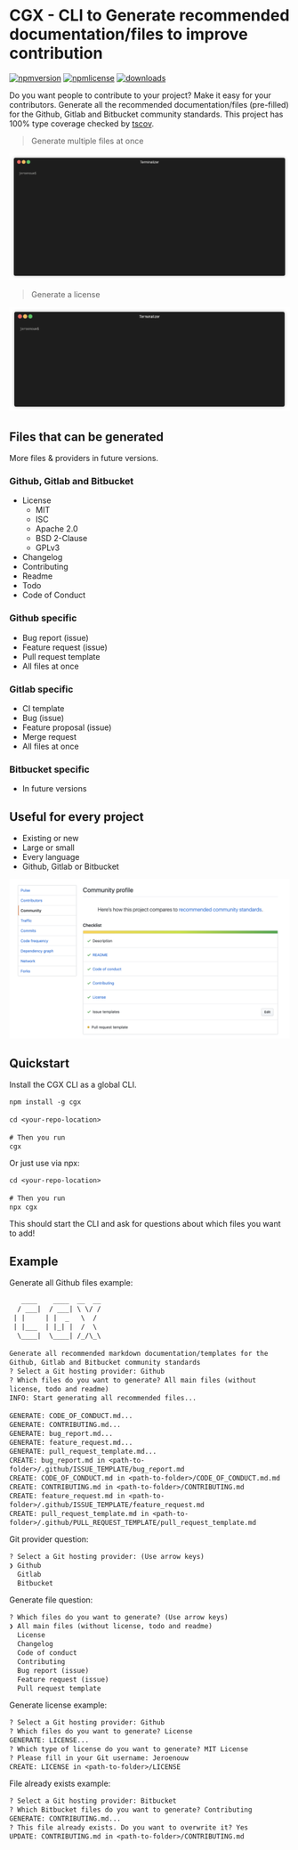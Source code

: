 # CGX - CLI to Generate recommended documentation/files to improve contribution

[![npmversion](https://img.shields.io/npm/v/cgx.svg)](https://github.com/jeroenouw/cgx)
[![npmlicense](https://img.shields.io/npm/l/cgx.svg)](https://github.com/jeroenouw/cgx/blob/master/LICENSE/)
[![downloads](https://img.shields.io/npm/dy/cgx.svg)](https://github.com/jeroenouw/cgx)

Do you want people to contribute to your project? Make it easy for your contributors. Generate all the recommended documentation/files (pre-filled) for the Github, Gitlab and Bitbucket community standards. This project has 100% type coverage checked by [tscov](https://github.com/jeroenouw/liftr-tscov).

> Generate multiple files at once
<p align="center"><img src="/cgx-demo.gif?raw=true"/></p>

> Generate a license
<p align="center"><img src="/cgx-demo-license.gif?raw=true"/></p>

## Files that can be generated
More files & providers in future versions.

### Github, Gitlab and Bitbucket
* License 
  - MIT
  - ISC
  - Apache 2.0
  - BSD 2-Clause
  - GPLv3
* Changelog
* Contributing
* Readme
* Todo
* Code of Conduct

### Github specific
* Bug report (issue)
* Feature request (issue)
* Pull request template
* All files at once

### Gitlab specific
* CI template
* Bug (issue)
* Feature proposal (issue)
* Merge request
* All files at once

### Bitbucket specific
* In future versions

## Useful for every project
* Existing or new
* Large or small
* Every language
* Github, Gitlab or Bitbucket

![](community-score.png)

## Quickstart

Install the CGX CLI as a global CLI.

```shell
npm install -g cgx

cd <your-repo-location>

# Then you run
cgx
```

Or just use via npx:

```shell
cd <your-repo-location>

# Then you run
npx cgx
```

This should start the CLI and ask for questions about which files you want to add!

## Example

Generate all Github files example:
```shell
   ____    ____  __  __
  / ___|  / ___| \ \/ /
 | |     | |  _   \  /
 | |___  | |_| |  /  \
  \____|  \____| /_/\_\

Generate all recommended markdown documentation/templates for the Github, Gitlab and Bitbucket community standards
? Select a Git hosting provider: Github
? Which files do you want to generate? All main files (without license, todo and readme)
INFO: Start generating all recommended files...

GENERATE: CODE_OF_CONDUCT.md...
GENERATE: CONTRIBUTING.md...
GENERATE: bug_report.md...
GENERATE: feature_request.md...
GENERATE: pull_request_template.md...
CREATE: bug_report.md in <path-to-folder>/.github/ISSUE_TEMPLATE/bug_report.md
CREATE: CODE_OF_CONDUCT.md in <path-to-folder>/CODE_OF_CONDUCT.md.md
CREATE: CONTRIBUTING.md in <path-to-folder>/CONTRIBUTING.md
CREATE: feature_request.md in <path-to-folder>/.github/ISSUE_TEMPLATE/feature_request.md
CREATE: pull_request_template.md in <path-to-folder>/.github/PULL_REQUEST_TEMPLATE/pull_request_template.md
```

Git provider question:
```shell
? Select a Git hosting provider: (Use arrow keys)
❯ Github
  Gitlab
  Bitbucket
```

Generate file question: 
```shell  
? Which files do you want to generate? (Use arrow keys)
❯ All main files (without license, todo and readme)
  License
  Changelog
  Code of conduct
  Contributing
  Bug report (issue)
  Feature request (issue)
  Pull request template
```

Generate license example:  
```shell  
? Select a Git hosting provider: Github
? Which files do you want to generate? License
GENERATE: LICENSE...
? Which type of license do you want to generate? MIT License
? Please fill in your Git username: Jeroenouw
CREATE: LICENSE in <path-to-folder>/LICENSE
```

File already exists example:
```shell
? Select a Git hosting provider: Bitbucket
? Which Bitbucket files do you want to generate? Contributing
GENERATE: CONTRIBUTING.md...
? This file already exists. Do you want to overwrite it? Yes
UPDATE: CONTRIBUTING.md in <path-to-folder>/CONTRIBUTING.md
```